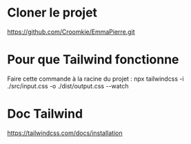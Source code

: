 # Cloner le projet
https://github.com/Croomkie/EmmaPierre.git

# Pour que Tailwind fonctionne
Faire cette commande à la racine du projet : npx tailwindcss -i ./src/input.css -o ./dist/output.css --watch

# Doc Tailwind 
https://tailwindcss.com/docs/installation
